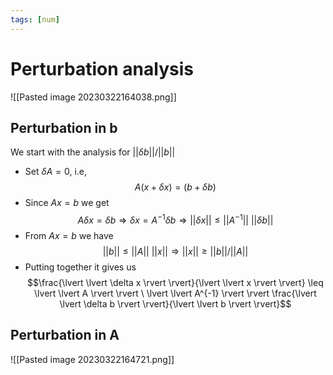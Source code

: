 ```yaml
---
tags: [num]
---
```

# Perturbation analysis
![[Pasted image 20230322164038.png]]

## Perturbation in b
We start with the analysis for $\lvert \lvert \delta b \rvert \rvert/\lvert \lvert b \rvert \rvert$

- Set $\delta A = 0$, i.e, $$A(x+ \delta x) = (b + \delta b)$$
- Since $Ax = b$ we get $$A \delta x = \delta b \Rightarrow \delta x = A^{-1} \delta b \Rightarrow \lvert \lvert \delta x \rvert \rvert \leq \lvert \lvert A^{-1} \rvert \rvert \ \lvert \lvert \delta b \rvert \rvert$$
- From $Ax = b$ we have $$\lvert \lvert b \rvert \rvert \leq \lvert \lvert A \rvert \rvert \ \lvert \lvert x \rvert \rvert \Rightarrow \lvert \lvert x \rvert \rvert \geq \lvert \lvert b \rvert \rvert / \lvert \lvert A \rvert \rvert$$
- Putting together it gives us $$\frac{\lvert \lvert \delta x \rvert \rvert}{\lvert \lvert x \rvert \rvert} \leq \lvert \lvert A \rvert \rvert \ \lvert \lvert A^{-1} \rvert \rvert \frac{\lvert \lvert \delta b \rvert \rvert}{\lvert \lvert b \rvert \rvert}$$

## Perturbation in A
![[Pasted image 20230322164721.png]]
